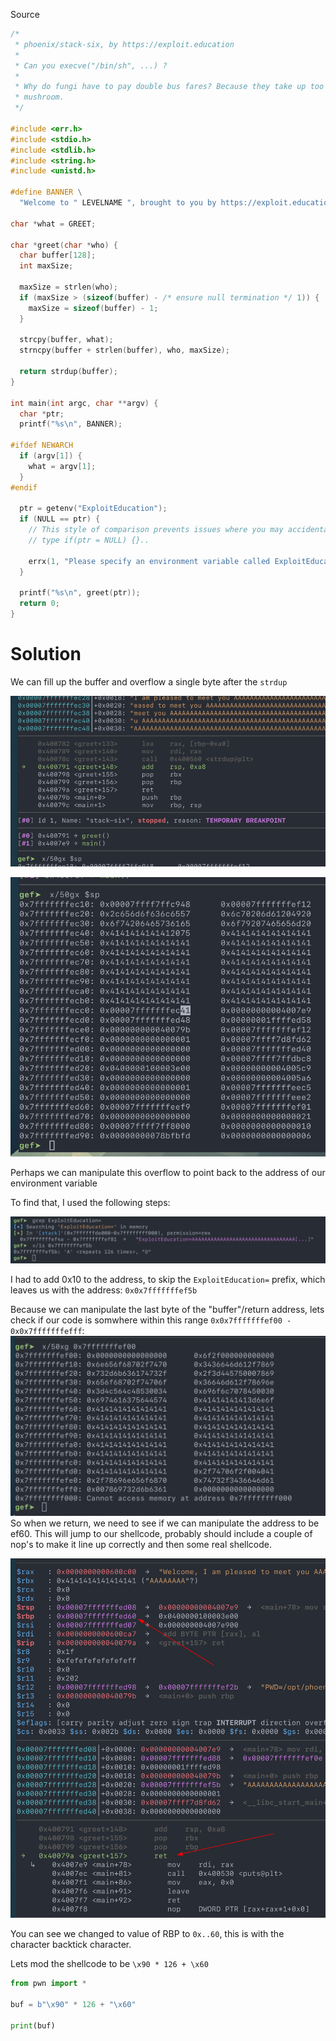 Source

```c
/*
 * phoenix/stack-six, by https://exploit.education
 *
 * Can you execve("/bin/sh", ...) ?
 *
 * Why do fungi have to pay double bus fares? Because they take up too
 * mushroom.
 */

#include <err.h>
#include <stdio.h>
#include <stdlib.h>
#include <string.h>
#include <unistd.h>

#define BANNER \
  "Welcome to " LEVELNAME ", brought to you by https://exploit.education"

char *what = GREET;

char *greet(char *who) {
  char buffer[128];
  int maxSize;

  maxSize = strlen(who);
  if (maxSize > (sizeof(buffer) - /* ensure null termination */ 1)) {
    maxSize = sizeof(buffer) - 1;
  }

  strcpy(buffer, what);
  strncpy(buffer + strlen(buffer), who, maxSize);

  return strdup(buffer);
}

int main(int argc, char **argv) {
  char *ptr;
  printf("%s\n", BANNER);

#ifdef NEWARCH
  if (argv[1]) {
    what = argv[1];
  }
#endif

  ptr = getenv("ExploitEducation");
  if (NULL == ptr) {
    // This style of comparison prevents issues where you may accidentally
    // type if(ptr = NULL) {}..

    errx(1, "Please specify an environment variable called ExploitEducation");
  }

  printf("%s\n", greet(ptr));
  return 0;
}
```

# Solution

We can fill up the buffer and overflow a single byte after the `strdup`

![](_attachments/Pasted%20image%2020230402100358.png)

![](_attachments/Pasted%20image%2020230402100321.png)

Perhaps we can manipulate this overflow to point back to the address of our environment variable

To find that, I used the following steps:

![](_attachments/Pasted%20image%2020230402102339.png)

I had to add 0x10 to the address, to skip the `ExploitEducation=` prefix, which leaves us with the address:
`0x0x7fffffffef5b`

Because we can manipulate the last byte of the "buffer"/return address, lets check if our code is somwhere within this range `0x0x7fffffffef00 - 0x0x7fffffffefff`:
![](_attachments/Pasted%20image%2020230402102737.png)
So when we return, we need to see if we can manipulate the address to be ef60. This will jump to our shellcode, probably should include a couple of nop's to make it line up correctly and then some real shellcode. 

![](_attachments/Pasted%20image%2020230402103059.png)

You can see we changed to value of RBP to `0x..60`, this is with the character backtick character.

Lets mod the shellcode to be `\x90 * 126 + \x60`

```python
from pwn import *

buf = b"\x90" * 126 + "\x60"

print(buf)
```

